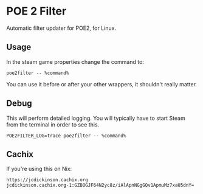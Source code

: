 # POE 2 Filter

Automatic filter updater for POE2, for Linux.

## Usage

In the steam game properties change the command to:

```
poe2filter -- %command%
```

You can use it before or after your other wrappers, it shouldn't really matter.

## Debug

This will perform detailed logging. You will typically have to start Steam from the terminal in order to see this.

```
POE2FILTER_LOG=trace poe2filter -- %command%
```

## Cachix

If you're using this on Nix:

```
https://jcdickinson.cachix.org
jcdickinson.cachix.org-1:GZBOGJF64N2yc8z/iAlApnNGgGQv1ApmuMz7xaU5dnY=
```
